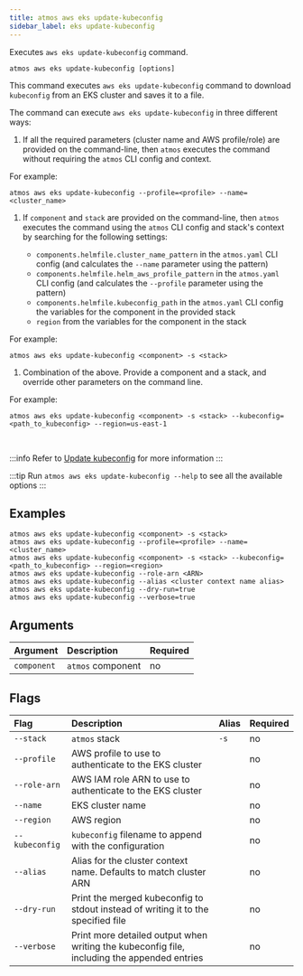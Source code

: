 ```yaml
---
title: atmos aws eks update-kubeconfig
sidebar_label: eks update-kubeconfig
---
```


Executes `aws eks update-kubeconfig` command.

```shell
atmos aws eks update-kubeconfig [options]
```

This command executes `aws eks update-kubeconfig` command to download `kubeconfig` from an EKS cluster and saves it to a file.

The command can execute `aws eks update-kubeconfig` in three different ways:

1. If all the required parameters (cluster name and AWS profile/role) are provided on the command-line, then `atmos` executes the command without
   requiring the `atmos` CLI config and context.

  For example:

  ```shell
  atmos aws eks update-kubeconfig --profile=<profile> --name=<cluster_name>
  ```

1. If `component` and `stack` are provided on the command-line, then `atmos` executes the command using the `atmos` CLI config and stack's context by
   searching for the following settings:

   - `components.helmfile.cluster_name_pattern` in the `atmos.yaml` CLI config (and calculates the `--name` parameter using the pattern)
   - `components.helmfile.helm_aws_profile_pattern` in the `atmos.yaml` CLI config (and calculates the `--profile` parameter using the pattern)
   - `components.helmfile.kubeconfig_path` in the `atmos.yaml` CLI config the variables for the component in the provided stack
   - `region` from the variables for the component in the stack

  For example:

  ```shell
  atmos aws eks update-kubeconfig <component> -s <stack>
  ```

1. Combination of the above. Provide a component and a stack, and override other parameters on the command line.

  For example:

  ```shell
  atmos aws eks update-kubeconfig <component> -s <stack> --kubeconfig=<path_to_kubeconfig> --region=us-east-1
  ```

<br/>

:::info
Refer to [Update kubeconfig](https://docs.aws.amazon.com/cli/latest/reference/eks/update-kubeconfig.html) for more information
:::

:::tip
Run `atmos aws eks update-kubeconfig --help` to see all the available options
:::

## Examples

```shell
atmos aws eks update-kubeconfig <component> -s <stack>
atmos aws eks update-kubeconfig --profile=<profile> --name=<cluster_name>
atmos aws eks update-kubeconfig <component> -s <stack> --kubeconfig=<path_to_kubeconfig> --region=<region>
atmos aws eks update-kubeconfig --role-arn <ARN>
atmos aws eks update-kubeconfig --alias <cluster context name alias>
atmos aws eks update-kubeconfig --dry-run=true
atmos aws eks update-kubeconfig --verbose=true
```

## Arguments

| Argument     | Description        | Required |
|:-------------|:-------------------|:---------|
| `component`  | `atmos` component  | no       |

## Flags

| Flag           | Description                                                                                 | Alias | Required |
|:---------------|:--------------------------------------------------------------------------------------------|:------|:---------|
| `--stack`      | `atmos` stack                                                                               | `-s`  | no       |
| `--profile`    | AWS profile to use to authenticate to the EKS cluster                                       |       | no       |
| `--role-arn`   | AWS IAM role ARN to use to authenticate to the EKS cluster                                  |       | no       |
| `--name`       | EKS cluster name                                                                            |       | no       |
| `--region`     | AWS region                                                                                  |       | no       |
| `--kubeconfig` | `kubeconfig` filename to append with the configuration                                      |       | no       |
| `--alias`      | Alias for the cluster context name. Defaults to match cluster ARN                           |       | no       |
| `--dry-run`    | Print the merged kubeconfig to stdout instead of writing it to the specified file           |       | no       |
| `--verbose`    | Print more detailed output when writing the kubeconfig file, including the appended entries |       | no       |
